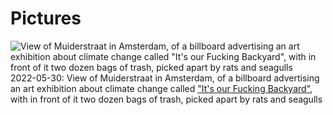 # Pictures

![View of Muiderstraat in Amsterdam, of a billboard advertising an art exhibition about climate change called "It's our Fucking Backyard", with in front of it two dozen bags of trash, picked apart by rats and seagulls](https://res.cloudinary.com/dbi2zounq/image/upload/v1653941093/zinzy.website/2022-05-30-07-57_zw5dfu.jpg)
2022-05-30: View of Muiderstraat in Amsterdam, of a billboard advertising an art exhibition about climate change called ["It's our Fucking Backyard"](https://www.designboom.com/art/its-our-fking-backyard-05-26-2022/), with in front of it two dozen bags of trash, picked apart by rats and seagulls